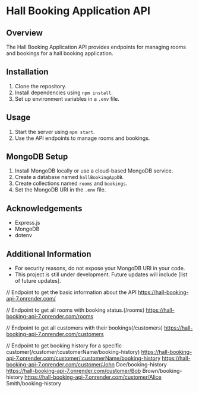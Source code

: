 # Hall Booking Application API

## Overview
The Hall Booking Application API provides endpoints for managing rooms and bookings for a hall booking application.

## Installation
1. Clone the repository.
2. Install dependencies using `npm install`.
3. Set up environment variables in a `.env` file.

## Usage
1. Start the server using `npm start`.
2. Use the API endpoints to manage rooms and bookings.

## MongoDB Setup
1. Install MongoDB locally or use a cloud-based MongoDB service.
2. Create a database named `hallBookingAppDB`.
3. Create collections named `rooms` and `bookings`.
4. Set the MongoDB URI in the `.env` file.

## Acknowledgements
- Express.js
- MongoDB
- dotenv

## Additional Information
- For security reasons, do not expose your MongoDB URI in your code.
- This project is still under development. Future updates will include [list of future updates].





// Endpoint to get the basic information about the API
https://hall-booking-api-7.onrender.com/

// Endpoint to get all rooms with booking status.(/rooms)
https://hall-booking-api-7.onrender.com/rooms


// Endpoint to get all customers with their bookings(/customers)
https://hall-booking-api-7.onrender.com/customers


// Endpoint to get booking history for a specific customer(/customer/:customerName/booking-history)
https://hall-booking-api-7.onrender.com/customer/:customerName/booking-history
https://hall-booking-api-7.onrender.com/customer/John Doe/booking-history
https://hall-booking-api-7.onrender.com/customer/Bob Brown/booking-history
https://hall-booking-api-7.onrender.com/customer/Alice Smith/booking-history
